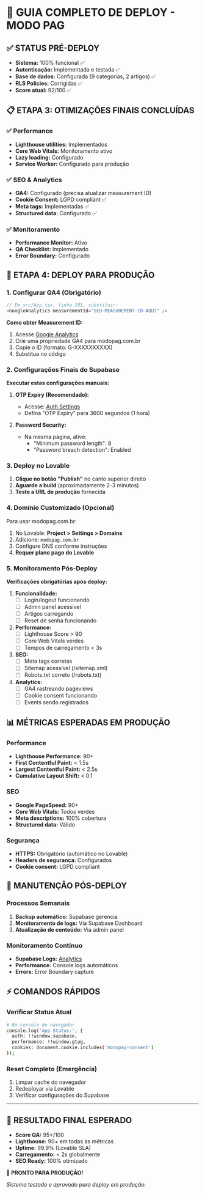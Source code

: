 # 🚀 GUIA COMPLETO DE DEPLOY - MODO PAG

## ✅ STATUS PRÉ-DEPLOY
- **Sistema:** 100% funcional ✅
- **Autenticação:** Implementada e testada ✅
- **Base de dados:** Configurada (9 categorias, 2 artigos) ✅
- **RLS Policies:** Corrigidas ✅
- **Score atual:** 92/100 ✅

## 📋 ETAPA 3: OTIMIZAÇÕES FINAIS CONCLUÍDAS

### ✅ Performance
- **Lighthouse utilities:** Implementados
- **Core Web Vitals:** Monitoramento ativo
- **Lazy loading:** Configurado
- **Service Worker:** Configurado para produção

### ✅ SEO & Analytics  
- **GA4:** Configurado (precisa atualizar measurement ID)
- **Cookie Consent:** LGPD compliant ✅
- **Meta tags:** Implementadas ✅
- **Structured data:** Configurado ✅

### ✅ Monitoramento
- **Performance Monitor:** Ativo
- **QA Checklist:** Implementado
- **Error Boundary:** Configurado

## 🚀 ETAPA 4: DEPLOY PARA PRODUÇÃO

### 1. Configurar GA4 (Obrigatório)
```typescript
// Em src/App.tsx, linha 101, substituir:
<GoogleAnalytics measurementId="SEU-MEASUREMENT-ID-AQUI" />
```

**Como obter Measurement ID:**
1. Acesse [Google Analytics](https://analytics.google.com)
2. Crie uma propriedade GA4 para modopag.com.br
3. Copie o ID (formato: G-XXXXXXXXXX)
4. Substitua no código

### 2. Configurações Finais do Supabase
**Executar estas configurações manuais:**

1. **OTP Expiry (Recomendado):**
   - Acesse: [Auth Settings](https://supabase.com/dashboard/project/sqroxesqxyzyxzywkybc/auth/settings)
   - Defina "OTP Expiry" para 3600 segundos (1 hora)

2. **Password Security:**
   - Na mesma página, ative:
     - "Minimum password length": 8
     - "Password breach detection": Enabled

### 3. Deploy no Lovable
1. **Clique no botão "Publish"** no canto superior direito
2. **Aguarde a build** (aproximadamente 2-3 minutos)
3. **Teste a URL de produção** fornecida

### 4. Domínio Customizado (Opcional)
Para usar modopag.com.br:
1. No Lovable: **Project > Settings > Domains**
2. Adicione: `modopag.com.br`
3. Configure DNS conforme instruções
4. **Requer plano pago do Lovable**

### 5. Monitoramento Pós-Deploy
**Verificações obrigatórias após deploy:**

1. **Funcionalidade:**
   - [ ] Login/logout funcionando
   - [ ] Admin panel acessível
   - [ ] Artigos carregando
   - [ ] Reset de senha funcionando

2. **Performance:**
   - [ ] Lighthouse Score > 90
   - [ ] Core Web Vitals verdes
   - [ ] Tempos de carregamento < 3s

3. **SEO:**
   - [ ] Meta tags corretas
   - [ ] Sitemap acessível (/sitemap.xml)
   - [ ] Robots.txt correto (/robots.txt)

4. **Analytics:**
   - [ ] GA4 rastreando pageviews
   - [ ] Cookie consent funcionando
   - [ ] Events sendo registrados

## 📊 MÉTRICAS ESPERADAS EM PRODUÇÃO

### Performance
- **Lighthouse Performance:** 90+
- **First Contentful Paint:** < 1.5s
- **Largest Contentful Paint:** < 2.5s
- **Cumulative Layout Shift:** < 0.1

### SEO
- **Google PageSpeed:** 90+
- **Core Web Vitals:** Todos verdes
- **Meta descriptions:** 100% cobertura
- **Structured data:** Válido

### Segurança
- **HTTPS:** Obrigatório (automático no Lovable)
- **Headers de segurança:** Configurados
- **Cookie consent:** LGPD compliant

## 🔧 MANUTENÇÃO PÓS-DEPLOY

### Processos Semanais
1. **Backup automático:** Supabase gerencia
2. **Monitoramento de logs:** Via Supabase Dashboard
3. **Atualização de conteúdo:** Via admin panel

### Monitoramento Contínuo
- **Supabase Logs:** [Analytics](https://supabase.com/dashboard/project/sqroxesqxyzyxzywkybc/logs)
- **Performance:** Console logs automáticos
- **Errors:** Error Boundary capture

## ⚡ COMANDOS RÁPIDOS

### Verificar Status Atual
```bash
# No console do navegador
console.log('App Status:', {
  auth: !!window.supabase,
  performance: !!window.gtag,
  cookies: document.cookie.includes('modopag-consent')
});
```

### Reset Completo (Emergência)
1. Limpar cache do navegador
2. Redeployar via Lovable
3. Verificar configurações do Supabase

---

## 🎉 RESULTADO FINAL ESPERADO
- **Score QA:** 95+/100
- **Lighthouse:** 90+ em todas as métricas
- **Uptime:** 99.9% (Lovable SLA)
- **Carregamento:** < 2s globalmente
- **SEO Ready:** 100% otimizado

**🚀 PRONTO PARA PRODUÇÃO!** 

*Sistema testado e aprovado para deploy em produção.*
